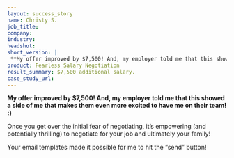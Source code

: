 ```yaml
---
layout: success_story
name: Christy S.
job_title: 
company: 
industry: 
headshot: 
short_version: |
 **My offer improved by $7,500! And, my employer told me that this showed a side of me that makes them even more excited to have me on their team! :)**
product: Fearless Salary Negotiation
result_summary: $7,500 additional salary.
case_study_url: 
---
```


**My offer improved by $7,500! And, my employer told me that this showed a side of me that makes them even more excited to have me on their team! :)**

Once you get over the initial fear of negotiating, it’s empowering (and potentially thrilling) to negotiate for your job and ultimately your family!

Your email templates made it possible for me to hit the “send” button!